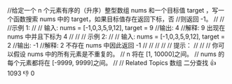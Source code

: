 //给定一个 n 个元素有序的（升序）整型数组 nums 和一个目标值 target ，写一个函数搜索 nums 中的 target，如果目标值存在返回下标，否
//则返回 -1。 
//
// 
//示例 1: 
//
// 输入: nums = [-1,0,3,5,9,12], target = 9
//输出: 4
//解释: 9 出现在 nums 中并且下标为 4
// 
//
// 示例 2: 
//
// 输入: nums = [-1,0,3,5,9,12], target = 2
//输出: -1
//解释: 2 不存在 nums 中因此返回 -1
// 
//
// 
//
// 提示： 
//
// 
// 你可以假设 nums 中的所有元素是不重复的。 
// n 将在 [1, 10000]之间。 
// nums 的每个元素都将在 [-9999, 9999]之间。 
// 
// Related Topics 数组 二分查找 👍 1093 👎 0

